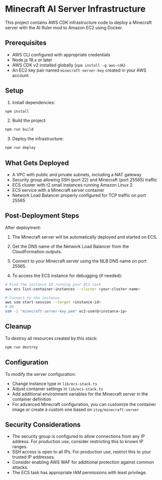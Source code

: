 # Minecraft AI Server Infrastructure

This project contains AWS CDK infrastructure code to deploy a Minecraft server with the AI Ruler mod to Amazon EC2 using Docker.

## Prerequisites

- AWS CLI configured with appropriate credentials
- Node.js 18.x or later
- AWS CDK v2 installed globally (`npm install -g aws-cdk`)
- An EC2 key pair named `minecraft-server-key` created in your AWS account

## Setup

1. Install dependencies:

```bash
npm install
```

2. Build the project:

```bash
npm run build
```

3. Deploy the infrastructure:

```bash
npm run deploy
```

## What Gets Deployed

- A VPC with public and private subnets, including a NAT gateway
- Security group allowing SSH (port 22) and Minecraft (port 25565) traffic
- ECS cluster with t2.small instances running Amazon Linux 2
- ECS service with a Minecraft server container
- Network Load Balancer properly configured for TCP traffic on port 25565

## Post-Deployment Steps

After deployment:

1. The Minecraft server will be automatically deployed and started on ECS.

2. Get the DNS name of the Network Load Balancer from the CloudFormation outputs.

3. Connect to your Minecraft server using the NLB DNS name on port 25565.

4. To access the ECS instance for debugging (if needed):

```bash
# Find the instance ID running your ECS task
aws ecs list-container-instances --cluster <your-cluster-name>

# Connect to the instance 
aws ssm start-session --target <instance-id>
# OR
ssh -i "minecraft-server-key.pem" ec2-user@<instance-ip>
```

## Cleanup

To destroy all resources created by this stack:

```bash
npm run destroy
```

## Configuration

To modify the server configuration:

- Change instance type in `lib/ecs-stack.ts`
- Adjust container settings in `lib/ecs-stack.ts`
- Add additional environment variables for the Minecraft server in the container definition
- For advanced Minecraft configuration, you can customize the container image or create a custom one based on `itzg/minecraft-server`

## Security Considerations

- The security group is configured to allow connections from any IP address. For production use, consider restricting this to known IP ranges.
- SSH access is open to all IPs. For production use, restrict this to your trusted IP addresses.
- Consider enabling AWS WAF for additional protection against common attacks.
- The ECS task has appropriate IAM permissions with least privilege.